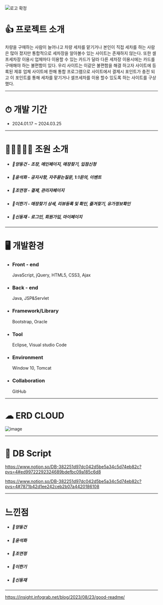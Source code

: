 ![로고 확정](https://github.com/toogot/carcarepay/assets/151509533/80a26857-99e0-4a7a-a904-2771742125fd)


# 👍 프로젝트 소개
 
차량을 구매하는 사람이 늘어나고 차량 세차를 맡기거나 본인이 직접 세차를 하는 사람은 많아 졌지만 통합적으로 세차장을 알아볼수 있는 사이트는 존재하지 않는다. 또한 셀프세차장 이용시 업체마다 이용할 수 있는 카드가 달라 다른 세차장 이용시에는 카드를 구매해야 하는 불편함이 있다. 우리 사이트는 이같은 불편함을 해결 하고자 사이트에 등록된 제휴 업체 사이트에 한해 통합 프로그램으로 사이트에서 결제시 포인트가 충전 되고 이 포인트를 통해 세차를 맡기거나 셀프세차를 이용 할수 있도록 하는 사이트를 구상 했다.
   
----------------------------
# ⏱ 개발 기간
 + 2024.01.17 ~ 2024.03.25
----------------------------
# 👨👩👧👦🧒 조원 소개
+ ##### 👨양동건 - 조장, 메인페이지, 매장찾기, 입점신청
+ ##### 👩윤석화 - 공지사항, 자주묻는질문, 1:1문의, 이벤트 
+ ##### 👧조연정 - 결제, 관리자페이지
+ ##### 👦이한기 - 매장찾기 상세, 리뷰등록 및 확인, 즐겨찾기, 유가정보확인
+ ##### 🧒신동재 - 로그인, 회원가입, 마이페이지
----------------------------
# 🖥 개발환경
 + ### Front - end
   JavaScript, jQuery, HTML5, CSS3, Ajax
 + ### Back - end
   Java, JSP&Servlet
 + ### Framework/Library
   Bootstrap, Oracle
 + ### Tool
   Eclipse, Visual studio Code
 + ### Environment
   Window 10, Tomcat
 + ### Collaboration
   GitHub
----------------------------

# ☁ ERD CLOUD

![image](https://github.com/toogot/carcarepay/assets/151509533/63e5d244-b517-4849-b7bc-46e339801862)

----------------------------

# 🚩 DB Script
<https://www.notion.so/DB-382251d97dc042d5be5a34c5d74eb82c?pvs=4#ed99722292324689bdefbc09a185c6d8>

<https://www.notion.so/DB-382251d97dc042d5be5a34c5d74eb82c?pvs=4#7871b42d1ee242ceb2b07a4420186108>

----------------------------

# 느낀점

+ ##### 👨양동건



+ ##### 👩윤석화 



+ ##### 👧조연정 



+ ##### 👦이한기



+ ##### 🧒신동재



----------------------------





https://insight.infograb.net/blog/2023/08/23/good-readme/
